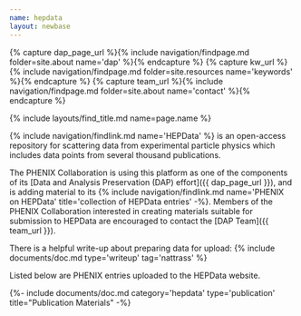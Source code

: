 ```yaml
---
name: hepdata
layout: newbase
---
```

{% capture dap_page_url %}{% include navigation/findpage.md folder=site.about name='dap' %}{% endcapture %}
{% capture kw_url %}{% include navigation/findpage.md folder=site.resources name='keywords' %}{% endcapture %}
{% capture team_url %}{% include navigation/findpage.md folder=site.about name='contact' %}{% endcapture %}

{% include layouts/find_title.md name=page.name %}

{% include navigation/findlink.md name='HEPData' %} is an open-access repository for
scattering data from experimental particle physics which includes data points from several thousand publications.

The PHENIX Collaboration is using this platform as one of the components of its
[Data and Analysis Preservation (DAP) effort]({{ dap_page_url }}), and is adding material to
its {% include navigation/findlink.md name='PHENIX on HEPData' title='collection of HEPData entries' -%}.
Members of the PHENIX Collaboration interested in creating materials suitable for submission to HEPData
are encouraged to contact the [DAP Team]({{ team_url }}).

There is a helpful write-up about preparing data for upload:
{% include documents/doc.md type='writeup' tag='nattrass' %}

Listed below are PHENIX entries uploaded to the HEPData website.

{%- include documents/doc.md category='hepdata' type='publication' title="Publication Materials" -%}
